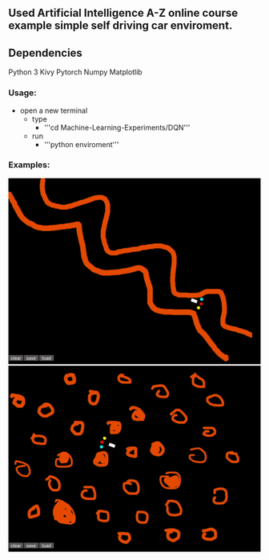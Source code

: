 ## Used Artificial Intelligence A-Z online course example simple self driving car enviroment.

## Dependencies
Python 3
Kivy
Pytorch
Numpy
Matplotlib


### Usage:

- open a new terminal
  - type
    - '''cd Machine-Learning-Experiments/DQN'''
  - run 
    - '''python enviroment'''


### Examples:


![Alt Text](ex1.gif)
![Alt Text](ex2.gif)
